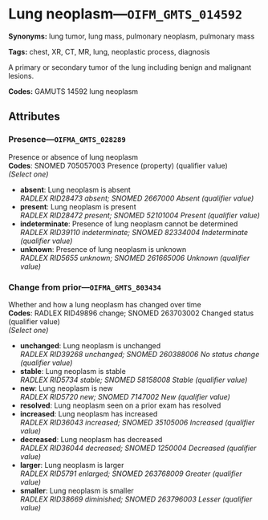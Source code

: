 # Lung neoplasm—`OIFM_GMTS_014592`

**Synonyms:** lung tumor, lung mass, pulmonary neoplasm, pulmonary mass

**Tags:** chest, XR, CT, MR, lung, neoplastic process, diagnosis

A primary or secondary tumor of the lung including benign and malignant lesions.

**Codes:** GAMUTS 14592 lung neoplasm

## Attributes

### Presence—`OIFMA_GMTS_028289`

Presence or absence of lung neoplasm  
**Codes**: SNOMED 705057003 Presence (property) (qualifier value)  
*(Select one)*

- **absent**: Lung neoplasm is absent  
_RADLEX RID28473 absent; SNOMED 2667000 Absent (qualifier value)_
- **present**: Lung neoplasm is present  
_RADLEX RID28472 present; SNOMED 52101004 Present (qualifier value)_
- **indeterminate**: Presence of lung neoplasm cannot be determined  
_RADLEX RID39110 indeterminate; SNOMED 82334004 Indeterminate (qualifier value)_
- **unknown**: Presence of lung neoplasm is unknown  
_RADLEX RID5655 unknown; SNOMED 261665006 Unknown (qualifier value)_

### Change from prior—`OIFMA_GMTS_803434`

Whether and how a lung neoplasm has changed over time  
**Codes**: RADLEX RID49896 change; SNOMED 263703002 Changed status (qualifier value)  
*(Select one)*

- **unchanged**: Lung neoplasm is unchanged  
_RADLEX RID39268 unchanged; SNOMED 260388006 No status change (qualifier value)_
- **stable**: Lung neoplasm is stable  
_RADLEX RID5734 stable; SNOMED 58158008 Stable (qualifier value)_
- **new**: Lung neoplasm is new  
_RADLEX RID5720 new; SNOMED 7147002 New (qualifier value)_
- **resolved**: Lung neoplasm seen on a prior exam has resolved  
- **increased**: Lung neoplasm has increased  
_RADLEX RID36043 increased; SNOMED 35105006 Increased (qualifier value)_
- **decreased**: Lung neoplasm has decreased  
_RADLEX RID36044 decreased; SNOMED 1250004 Decreased (qualifier value)_
- **larger**: Lung neoplasm is larger  
_RADLEX RID5791 enlarged; SNOMED 263768009 Greater (qualifier value)_
- **smaller**: Lung neoplasm is smaller  
_RADLEX RID38669 diminished; SNOMED 263796003 Lesser (qualifier value)_